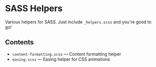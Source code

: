 # SASS Helpers

Various helpers for SASS. Just include `_helpers.scss` and you're good to go!

## Contents

* `content-formatting.scss` — Content formatting helper
* `easing.scss` — Easing helper for CSS animations